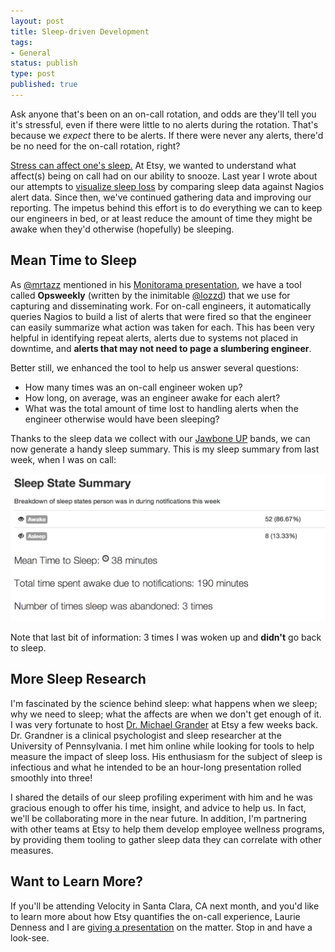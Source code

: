 ```yaml
---
layout: post
title: Sleep-driven Development
tags:
- General
status: publish
type: post
published: true
---
```


Ask anyone that's been on an on-call rotation, and odds are they'll tell you it's stressful,
even if there were little to no alerts during the rotation. That's because we *expect* there to be alerts.
If there were never any alerts, there'd be no need for the on-call rotation, right?

[Stress can affect one's sleep.](https://www.google.com/search?q=stress+effects+on+sleep&oq=stress+effects+on+sleep)
At Etsy, we wanted to understand what affect(s) being on call had on our ability to snooze. Last year I wrote
about our attempts to [visualize sleep loss](http://codeascraft.com/2013/09/28/nagios-sleep-data-and-you/)
by comparing sleep data against Nagios alert data. Since then, we've continued gathering data and improving our reporting.
The impetus behind this effort is to do everything we can to keep our engineers in bed, or at least reduce the amount
of time they might be awake when they'd otherwise (hopefully) be sleeping.

## Mean Time to Sleep

As [@mrtazz](https://twitter.com/mrtazz) mentioned in his [Monitorama presentation](http://vimeo.com/95247023),
we have a tool called **Opsweekly** (written by the inimitable [@lozzd](https://twitter.com/lozzd)) that we use
for capturing and disseminating work. For on-call engineers, it automatically queries Nagios to build a list of
alerts that were fired so that the engineer can easily summarize what action was taken for each.
This has been very helpful in identifying repeat alerts, alerts due to systems not placed
in downtime, and **alerts that may not need to page a slumbering engineer**.

Better still, we enhanced the tool to help us answer several questions:

* How many times was an on-call engineer woken up?
* How long, on average, was an engineer awake for each alert?
* What was the total amount of time lost to handling alerts when the engineer otherwise would have been sleeping?

Thanks to the sleep data we collect with our [Jawbone UP](https://jawbone.com/up) bands, we can now generate a handy sleep
summary. This is my sleep summary from last week, when I was on call:

![frantz sleep summary](/images/frantz_sleep_summary_20140516_20140523.png)

Note that last bit of information: 3 times I was woken up and **didn't** go back to sleep.

## More Sleep Research

I'm fascinated by the science behind sleep: what happens when we sleep; why we need to sleep; what the affects
are when we don't get enough of it. I was very fortunate to host [Dr. Michael Grander](http://www.michaelgrandner.com/)
at Etsy a few weeks back. Dr. Grandner is a clinical psychologist and sleep researcher at the University of Pennsylvania.
I met him online while looking for tools to help measure the impact of sleep loss. His enthusiasm for the subject of sleep
is infectious and what he intended to be an hour-long presentation rolled smoothly into three!

I shared the details of our sleep profiling experiment with him and he was gracious enough to offer his time,
insight, and advice to help us. In fact, we'll be collaborating more in the near future. In addition, I'm partnering with
other teams at Etsy to help them develop employee wellness programs, by providing them tooling to gather sleep data they can
correlate with other measures.

## Want to Learn More?

If you'll be attending Velocity in Santa Clara, CA next month, and you'd like to learn more about how Etsy quantifies the
on-call experience, Laurie Denness and I are [giving a presentation](http://velocityconf.com/velocity2014/public/schedule/detail/35188)
on the matter. Stop in and have a look-see.
